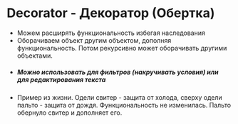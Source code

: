 # Decorator - Декоратор (Обертка)

* Можем расширять функциональность избегая наследования
* Оборачиваем объект другим объектом, дополняя функциональность. 
Потом рекурсивно может оборачивать другими объектами. 
* ##### Можно использовать для фильтров (накручивать условия) или для редактирования текста
* Пример из жизни. Одели свитер - защита от холода, сверху одели пальто - защита от дождя. 
Функциональность не изменилась. Пальто обернуло свитер и дополняет его.
